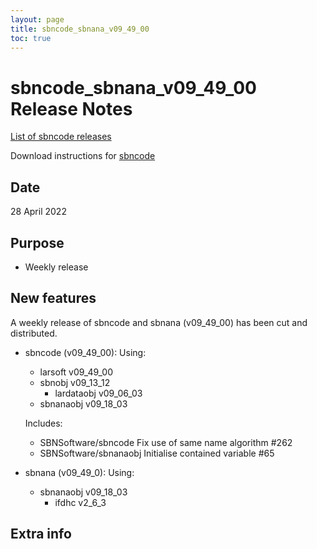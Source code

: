 ```yaml
---
layout: page
title: sbncode_sbnana_v09_49_00
toc: true
---
```


sbncode_sbnana_v09_49_00 Release Notes
=======================================================================================

[List of sbncode releases](https://sbnsoftware.github.io/AnalysisInfrastructure/ReleaseManagement/Releases/List_of_SBN_code_releases)

Download instructions for [sbncode]()

Date
---------------------------------------------------
28 April 2022

Purpose
---------------------------------------------------
* Weekly release

New features
---------------------------------------------------
A weekly release of sbncode and sbnana (v09_49_00)  has been cut and distributed.

* sbncode (v09_49_00):
  Using:
  * larsoft             v09_49_00
  * sbnobj              v09_13_12
    * lardataobj v09_06_03
  * sbnanaobj           v09_18_03

  Includes:
  * SBNSoftware/sbncode Fix use of same name algorithm #262
  * SBNSoftware/sbnanaobj Initialise contained variable #65


* sbnana (v09_49_0):
  Using:
  * sbnanaobj               v09_18_03
    * ifdhc  v2_6_3




Extra info
---------------------------------------------------
